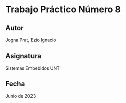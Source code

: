 # Trabajo Práctico Número 8
## Autor
Jogna Prat, Ezio Ignacio
## Asignatura
Sistemas Embebidos UNT
## Fecha
Junio de 2023